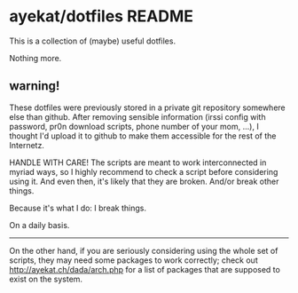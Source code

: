 ayekat/dotfiles README
======================

This is a collection of (maybe) useful dotfiles.

Nothing more.


warning!
--------

These dotfiles were previously stored in a private git repository somewhere else
than github. After removing sensible information (irssi config with password,
pr0n download scripts, phone number of your mom, ...), I thought I'd upload it
to github to make them accessible for the rest of the Internetz.

HANDLE WITH CARE!
The scripts are meant to work interconnected in myriad ways, so I highly
recommend to check a script before considering using it. And even then, it's
likely that they are broken. And/or break other things.

Because it's what I do: I break things.

On a daily basis.

---

On the other hand, if you are seriously considering using the whole set of
scripts, they may need some packages to work correctly; check out
http://ayekat.ch/dada/arch.php for a list of packages that are supposed to
exist on the system.

